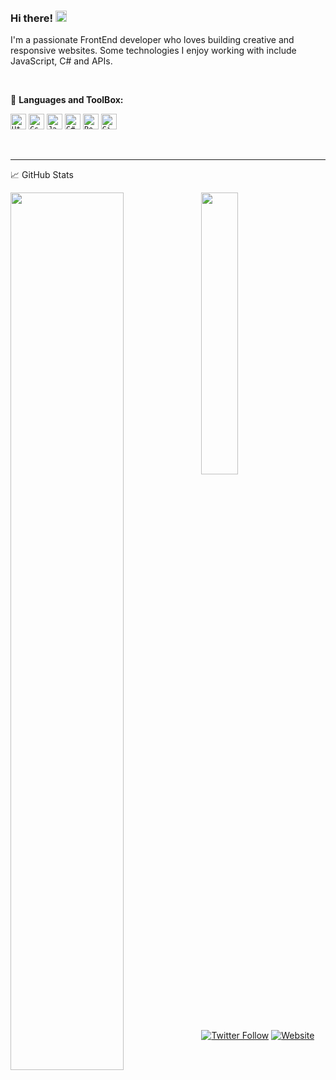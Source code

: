 <!--
**nodensera/nodensera** is a ✨ _special_ ✨ repository because its `README.md` (this file) appears on your GitHub profile.

Here are some ideas to get you started:

- 🔭 I’m currently working on ...
- 🌱 I’m currently learning ...
- 👯 I’m looking to collaborate on ...
- 🤔 I’m looking for help with ...
- 💬 Ask me about ...
- 📫 How to reach me: ...
- 😄 Pronouns: ...
- ⚡ Fun fact: ...
-->

### Hi there! <img src="https://raw.githubusercontent.com/MartinHeinz/MartinHeinz/master/wave.gif" width="18px">
I'm a passionate FrontEnd developer who loves building creative and responsive websites. Some technologies I enjoy working with include JavaScript, C# and APIs.

</br>

🧰 **Languages and ToolBox:**  

<code><img height="25" alt="Html" src="https://cdn.jsdelivr.net/gh/devicons/devicon/icons/html5/html5-original.svg" /></code>
<code><img height="25" alt="Css" src="https://cdn.jsdelivr.net/gh/devicons/devicon/icons/css3/css3-original.svg" /></code>
<code><img height="25" alt="Javascript" src="https://cdn.jsdelivr.net/gh/devicons/devicon/icons/javascript/javascript-original.svg" /></code>
<code><img height="25" alt="C#" src="https://cdn.jsdelivr.net/gh/devicons/devicon/icons/csharp/csharp-original.svg" /></code>
<code><img height="25" alt="Postgres" src="https://cdn.jsdelivr.net/gh/devicons/devicon/icons/postgresql/postgresql-original.svg" /></code>
<code><img height="25" alt="Github" src="https://cdn.jsdelivr.net/gh/devicons/devicon/icons/github/github-original.svg" /></code>

</br>

---

&#x1f4c8; GitHub Stats

<img align="left" width="60%" src="https://github-readme-stats.vercel.app/api?username=nodensera&show_icons=true&theme=vue-dark" />

<img align="leftt" width="34%" src="https://github-readme-stats.vercel.app/api/top-langs/?username=nodensera&langs_count=8&theme=vue-dark" />

</br>

[![Twitter Follow](https://img.shields.io/twitter/follow/nodensera?color=1DA1F2&logo=twitter&style=for-the-badge)](https://twitter.com/intent/follow?original_referer=https%3A%2F%2Fgithub.com%2FcodeSTACKr&screen_name=nodensera)
[![Website](https://img.shields.io/website?label=nodensera.com&style=for-the-badge&url=https%3A%2F%2Fnodensera.com)](https://ns-personal-portfolio.netlify.app)

<!--
---

🧰 Toolbox

![Snake animation](https://github.com/rafaballerini/rafaballerini/blob/output/github-contribution-grid-snake.svg)


---
-->















